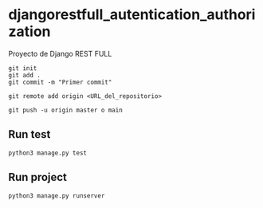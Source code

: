 # djangorestfull_autentication_authorization
Proyecto de Django REST FULL 

```
git init
git add .
git commit -m "Primer commit"

git remote add origin <URL_del_repositorio>

git push -u origin master o main

```

## Run test
```
python3 manage.py test
```

## Run project
```
python3 manage.py runserver
```